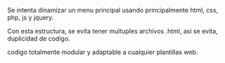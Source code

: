 Se intenta dinamizar un menu principal usando principalmente html, css, php, js y jquery.

Con esta estructura, se evita tener multuples archivos .html, asi se evita, duplicidad de codigo.

codigo totalmente modular y adaptable a cualquier plantillas web.

